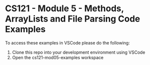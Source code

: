 # CS121 - Module 5 - Methods, ArrayLists and File Parsing Code Examples
To access these examples in VSCode please do the following:  
1. Clone this repo into your development environment using VSCode
2. Open the cs121-mod05-examples workspace

